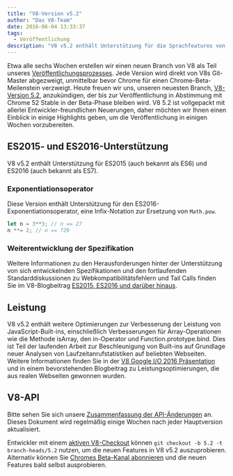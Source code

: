 ```yaml
---
title: "V8-Version v5.2"
author: "Das V8-Team"
date: 2016-06-04 13:33:37
tags:
  - Veröffentlichung
description: "V8 v5.2 enthält Unterstützung für die Sprachfeatures von ES2016."
---
```

Etwa alle sechs Wochen erstellen wir einen neuen Branch von V8 als Teil unseres [Veröffentlichungsprozesses](/docs/release-process). Jede Version wird direkt von V8s Git-Master abgezweigt, unmittelbar bevor Chrome für einen Chrome-Beta-Meilenstein verzweigt. Heute freuen wir uns, unseren neuesten Branch, [V8-Version 5.2](https://chromium.googlesource.com/v8/v8.git/+log/branch-heads/5.2), anzukündigen, der bis zur Veröffentlichung in Abstimmung mit Chrome 52 Stable in der Beta-Phase bleiben wird. V8 5.2 ist vollgepackt mit allerlei Entwickler-freundlichen Neuerungen, daher möchten wir Ihnen einen Einblick in einige Highlights geben, um die Veröffentlichung in einigen Wochen vorzubereiten.

<!--truncate-->
## ES2015- und ES2016-Unterstützung

V8 v5.2 enthält Unterstützung für ES2015 (auch bekannt als ES6) und ES2016 (auch bekannt als ES7).

### Exponentiationsoperator

Diese Version enthält Unterstützung für den ES2016-Exponentiationsoperator, eine Infix-Notation zur Ersetzung von `Math.pow`.

```js
let n = 3**3; // n == 27
n **= 2; // n == 729
```

### Weiterentwicklung der Spezifikation

Weitere Informationen zu den Herausforderungen hinter der Unterstützung von sich entwickelnden Spezifikationen und den fortlaufenden Standarddiskussionen zu Webkompatibilitätsfehlern und Tail Calls finden Sie im V8-Blogbeitrag [ES2015, ES2016 und darüber hinaus](/blog/modern-javascript).

## Leistung

V8 v5.2 enthält weitere Optimierungen zur Verbesserung der Leistung von JavaScript-Built-ins, einschließlich Verbesserungen für Array-Operationen wie die Methode isArray, den in-Operator und Function.prototype.bind. Dies ist Teil der laufenden Arbeit zur Beschleunigung von Built-ins auf Grundlage neuer Analysen von Laufzeitanrufstatistiken auf beliebten Webseiten. Weitere Informationen finden Sie in der [V8 Google I/O 2016 Präsentation](https://www.youtube.com/watch?v=N1swY14jiKc) und in einem bevorstehenden Blogbeitrag zu Leistungsoptimierungen, die aus realen Webseiten gewonnen wurden.

## V8-API

Bitte sehen Sie sich unsere [Zusammenfassung der API-Änderungen](https://docs.google.com/document/d/1g8JFi8T_oAE_7uAri7Njtig7fKaPDfotU6huOa1alds/edit) an. Dieses Dokument wird regelmäßig einige Wochen nach jeder Hauptversion aktualisiert.

Entwickler mit einem [aktiven V8-Checkout](https://v8.dev/docs/source-code#using-git) können `git checkout -b 5.2 -t branch-heads/5.2` nutzen, um die neuen Features in V8 v5.2 auszuprobieren. Alternativ können Sie [Chromes Beta-Kanal abonnieren](https://www.google.com/chrome/browser/beta.html) und die neuen Features bald selbst ausprobieren.
